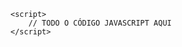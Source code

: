 <!DOCTYPE html>
<html lang="pt-BR">
<head>
    <meta charset="UTF-8">
    <meta name="viewport" content="width=device-width, initial-scale=1.0">
    <title>ASRS-18 - Questionário de Autoavaliação</title>
    <style>
        /* TODO O CÓDIGO CSS AQUI */
    </style>
</head>
<body>
    <!-- TODO O CÓDIGO HTML AQUI -->
    
    <script>
        // TODO O CÓDIGO JAVASCRIPT AQUI
    </script>
</body>
</html>
